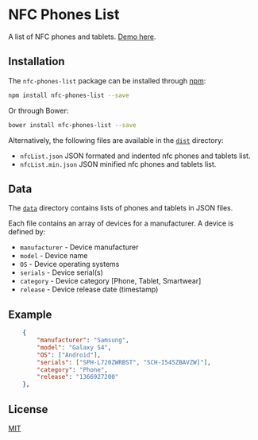 # NFC Phones List
A list of NFC phones and tablets. [Demo here](http://opn.to/r/nfc-phones-list).

## Installation

The `nfc-phones-list` package can be installed through [npm](https://www.npmjs.com/package/nfc-phones-list):
```sh
npm install nfc-phones-list --save
```

Or through Bower:
```sh
bower install nfc-phones-list --save
```


Alternatively, the following files are available in the [`dist`](https://github.com/unitag/nfc-phones-list/tree/master/dist) directory:
 - `nfcList.json` JSON formated and indented nfc phones and tablets list.
 - `nfcList.min.json` JSON minified nfc phones and tablets list.

## Data

The [`data`](https://github.com/unitag/nfc-phones-list/tree/master/data) directory contains lists of phones and tablets in JSON files.

Each file contains an array of devices for a manufacturer. A device is defined by:
- `manufacturer` - Device manufacturer
- `model` - Device name
- `OS` - Device operating systems
- `serials` - Device serial(s)
- `category` - Device category [Phone, Tablet, Smartwear]
- `release` - Device release date (timestamp)

## Example

```json
    {
        "manufacturer": "Samsung",
        "model": "Galaxy S4",
        "OS": ["Android"],
        "serials": ["SPH-L720ZWRBST", "SCH-I545ZBAVZW]"],
        "category": "Phone",
        "release": "1366927200"
    },
```


## License

[MIT](https://github.com/unitag/nfc-phones-list/blob/master/LICENSE)
